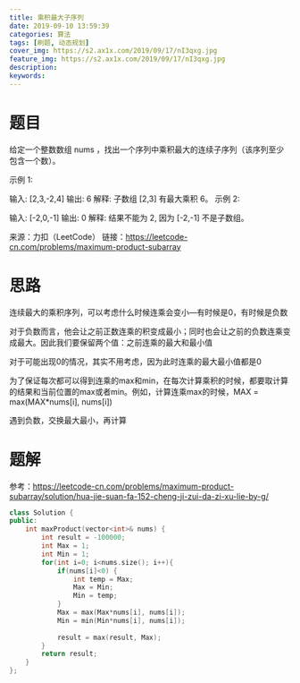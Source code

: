 ```yaml
---
title: 乘积最大子序列
date: 2019-09-10 13:59:39
categories: 算法
tags: [刷题, 动态规划]
cover_img: https://s2.ax1x.com/2019/09/17/nI3qxg.jpg
feature_img: https://s2.ax1x.com/2019/09/17/nI3qxg.jpg
description:
keywords:
---
```


# 题目

给定一个整数数组 nums ，找出一个序列中乘积最大的连续子序列（该序列至少包含一个数）。

示例 1:

输入: [2,3,-2,4]
输出: 6
解释: 子数组 [2,3] 有最大乘积 6。
示例 2:

输入: [-2,0,-1]
输出: 0
解释: 结果不能为 2, 因为 [-2,-1] 不是子数组。

来源：力扣（LeetCode）
链接：https://leetcode-cn.com/problems/maximum-product-subarray

# 思路

连续最大的乘积序列，可以考虑什么时候连乘会变小—有时候是0，有时候是负数

对于负数而言，他会让之前正数连乘的积变成最小；同时也会让之前的负数连乘变成最大。因此我们要保留两个值：之前连乘的最大和最小值

对于可能出现0的情况，其实不用考虑，因为此时连乘的最大最小值都是0

为了保证每次都可以得到连乘的max和min，在每次计算乘积的时候，都要取计算的结果和当前位置的max或者min。例如，计算连乘max的时候，MAX = max(MAX*nums[i], nums[i])

遇到负数，交换最大最小，再计算



# 题解

参考：https://leetcode-cn.com/problems/maximum-product-subarray/solution/hua-jie-suan-fa-152-cheng-ji-zui-da-zi-xu-lie-by-g/


``` c++
class Solution {
public:
    int maxProduct(vector<int>& nums) {
        int result = -100000;
        int Max = 1;
        int Min = 1;
        for(int i=0; i<nums.size(); i++){
            if(nums[i]<0) {
                int temp = Max;
                Max = Min;
                Min = temp;
            }
            Max = max(Max*nums[i], nums[i]);
            Min = min(Min*nums[i], nums[i]);
            
            result = max(result, Max);
        }
        return result;
    }
};
```



